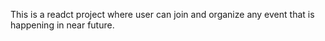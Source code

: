 This is a readct project where user can join and organize any event that is happening in near future.
